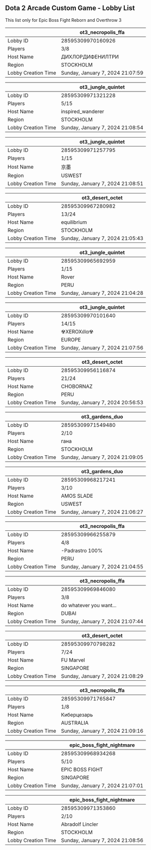 ## Dota 2 Arcade Custom Game - Lobby List

This list only for Epic Boss Fight Reborn and Overthrow 3

|  | ot3_necropolis_ffa |
| ------ | ------ |
| Lobby ID | 28595309970160926 |
| Players | 3/8 |
| Host Name | ДИХЛОРДИФЕНИЛТРИ |
| Region | STOCKHOLM |
| Lobby Creation Time | Sunday, January 7, 2024 21:07:59 |


|  | ot3_jungle_quintet |
| ------ | ------ |
| Lobby ID | 28595309971321228 |
| Players | 5/15 |
| Host Name | inspired_wanderer |
| Region | STOCKHOLM |
| Lobby Creation Time | Sunday, January 7, 2024 21:08:54 |


|  | ot3_jungle_quintet |
| ------ | ------ |
| Lobby ID | 28595309971257795 |
| Players | 1/15 |
| Host Name | 京墨 |
| Region | USWEST |
| Lobby Creation Time | Sunday, January 7, 2024 21:08:51 |


|  | ot3_desert_octet |
| ------ | ------ |
| Lobby ID | 28595309967280982 |
| Players | 13/24 |
| Host Name | equilibrium |
| Region | STOCKHOLM |
| Lobby Creation Time | Sunday, January 7, 2024 21:05:43 |


|  | ot3_jungle_quintet |
| ------ | ------ |
| Lobby ID | 28595309965692959 |
| Players | 1/15 |
| Host Name | Rover |
| Region | PERU |
| Lobby Creation Time | Sunday, January 7, 2024 21:04:28 |


|  | ot3_jungle_quintet |
| ------ | ------ |
| Lobby ID | 28595309970101640 |
| Players | 14/15 |
| Host Name | ☢XEROXιllα☢ |
| Region | EUROPE |
| Lobby Creation Time | Sunday, January 7, 2024 21:07:56 |


|  | ot3_desert_octet |
| ------ | ------ |
| Lobby ID | 28595309956116874 |
| Players | 21/24 |
| Host Name | CHOBORNAZ |
| Region | PERU |
| Lobby Creation Time | Sunday, January 7, 2024 20:56:53 |


|  | ot3_gardens_duo |
| ------ | ------ |
| Lobby ID | 28595309971549480 |
| Players | 2/10 |
| Host Name | гана |
| Region | STOCKHOLM |
| Lobby Creation Time | Sunday, January 7, 2024 21:09:05 |


|  | ot3_gardens_duo |
| ------ | ------ |
| Lobby ID | 28595309968217241 |
| Players | 3/10 |
| Host Name | AMOS SLADE |
| Region | USWEST |
| Lobby Creation Time | Sunday, January 7, 2024 21:06:27 |


|  | ot3_necropolis_ffa |
| ------ | ------ |
| Lobby ID | 28595309966255879 |
| Players | 4/8 |
| Host Name | -Padrastro 100% |
| Region | PERU |
| Lobby Creation Time | Sunday, January 7, 2024 21:04:55 |


|  | ot3_necropolis_ffa |
| ------ | ------ |
| Lobby ID | 28595309969846080 |
| Players | 3/8 |
| Host Name | do whatever you want... |
| Region | DUBAI |
| Lobby Creation Time | Sunday, January 7, 2024 21:07:44 |


|  | ot3_desert_octet |
| ------ | ------ |
| Lobby ID | 28595309970798282 |
| Players | 7/24 |
| Host Name | FU Marvel |
| Region | SINGAPORE |
| Lobby Creation Time | Sunday, January 7, 2024 21:08:29 |


|  | ot3_necropolis_ffa |
| ------ | ------ |
| Lobby ID | 28595309971765847 |
| Players | 1/8 |
| Host Name | Киберцезарь |
| Region | AUSTRALIA |
| Lobby Creation Time | Sunday, January 7, 2024 21:09:16 |


|  | epic_boss_fight_nightmare |
| ------ | ------ |
| Lobby ID | 28595309968934268 |
| Players | 5/10 |
| Host Name | EPIC BOSS FIGHT |
| Region | SINGAPORE |
| Lobby Creation Time | Sunday, January 7, 2024 21:07:01 |


|  | epic_boss_fight_nightmare |
| ------ | ------ |
| Lobby ID | 28595309971353860 |
| Players | 2/10 |
| Host Name | Abradolf Lincler |
| Region | STOCKHOLM |
| Lobby Creation Time | Sunday, January 7, 2024 21:08:56 |


